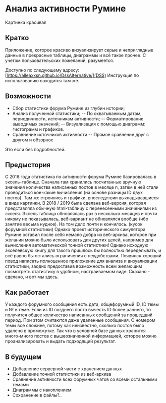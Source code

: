 ﻿# Анализ активности Румине
Картинка красивая
## Кратко
Приложение, которое красиво визуализирует серые и неприглядные данные в прекрасные таблицы, диаграммы и всё такое прочее. С учетом пользовательских пожеланий, разумеется.

Доступно по следующему адресу: [https://alleaxxsn.github.io/DssAlternative/](DSS) 
Инструкция по использованию находится там же.

## Возможности
- Сбор статистики форума Румине из глубин истории;
- Анализ полученной статистики;
    -- По охватываемым датам, периодичности, источникам активности;
    -- Форматирование выводимых значений;
    -- Визуализация с помощью диаграмм: гистограмм и графиков.
- Сравнение источников активности
 -- Прямое сравнение друг с другом и обзорное 

Это если без подробностей.

## Предыстория
С 2016 года статистика по активности форума Румине базировалась в эксель-таблице. Сначала там хранились посчитанные вручную значения количества написанных постов в месяце n, затем в ней стали проводиться кое-какие вычисления (на основе разницы ID двух постов). Там же строились и графики, впоследствии выкладывавшиеся в виде картинки. В 2018 / 2019 была сделана веб-версия, которая представляла обычную html-таблицу с перенесенными значениями из экселя. Эксель таблица обновлялась раз в несколько месяцев и почти никому не показывалась, веб-вариант не обновлялся вообще (ибо занятие весьма нудное). На том дело почти и кончилось.
(кусок форумной статистики)
Однако проект исторического симулятора Румине оставил после себя немало добра из веб-архива, которое при желании можно было использовать для других целей, например для вычисления автоматической точной статистики! Однако исходную экселевскую книгу для такого пришлось бы полностью переделывать, и всё равно бы остались ограничения с неудобствами. Появился хороший повод написать полноценное приложение для анализа и визуализации статистики, заодно предоставив возможность всем желающим посмотреть статистику в удобном, настраиваемом виде. Сказано - сделано, и вот мы здесь.

## Как работает
У каждого форумного сообщения есть дата, общефорумный ID, ID темы и № в теме. Если из ID позднего поста вычесть ID более раннего, то получится общее количество написанных сообщений за прошедший период. При этом считаются даже удаленные сообщения. С номером темы всё сложнее, потому как неизвестно, сколько постов было удалено в промежутке.
Так что в условной базе данных хранится много-много постов с вышеозначенной информацией, которое можно проанализировать и выдать подходящий результат. 

## В будущем
- Добавление серверной части с хранением данных
- Добавление точной статистики из веб-архива
- Сравнение активности всех форумных чатов со всеми остальными темами
- Диаграммы с накоплением
- Сохранение в файлы?..